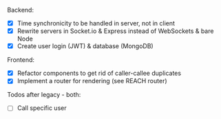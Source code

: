 Backend:

- [x] Time synchronicity to be handled in server, not in client
- [x] Rewrite servers in Socket.io & Express instead of WebSockets & bare Node
- [x] Create user login (JWT) & database (MongoDB)

Frontend:

- [x] Refactor components to get rid of caller-callee duplicates
- [x] Implement a router for rendering (see REACH router)

Todos after legacy - both:

- [ ] Call specific user